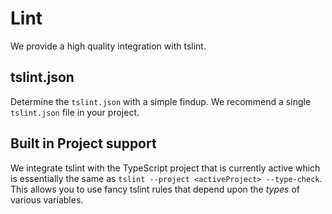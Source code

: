 # Lint

We provide a high quality integration with tslint.

## tslint.json

Determine the `tslint.json` with a simple findup. We recommend a single `tslint.json` file in your project.

## Built in Project support

We integrate tslint with the TypeScript project that is currently active which is essentially the same as `tslint --project <activeProject> --type-check`. This allows you to use fancy tslint rules that depend upon the *types* of various variables.
